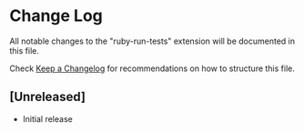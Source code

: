 # Change Log

All notable changes to the "ruby-run-tests" extension will be documented in this file.

Check [Keep a Changelog](http://keepachangelog.com/) for recommendations on how to structure this file.

## [Unreleased]

- Initial release